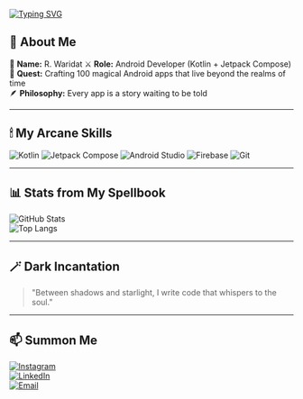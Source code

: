 <!-- Animasi teks seperti mantra -->
[![Typing SVG](https://readme-typing-svg.demolab.com?font=Cinzel&size=28&duration=4000&pause=1000&color=FF79C6&width=800&lines=Welcome+to+my+realm...;Coding+spells+in+Kotlin+%26+Compose;Turning+ideas+into+magical+apps;Every+line+of+code+is+a+whisper+to+the+stars)](https://git.io/typing-svg)

## 🌙 About Me  
🔮 **Name:** R. Waridat
⚔️ **Role:** Android Developer (Kotlin + Jetpack Compose)  
📜 **Quest:** Crafting 100 magical Android apps that live beyond the realms of time  
🪶 **Philosophy:** Every app is a story waiting to be told  

---

## 🕯 My Arcane Skills  
![Kotlin](https://img.shields.io/badge/Kotlin-7F52FF?style=for-the-badge&logo=kotlin&logoColor=white)
![Jetpack Compose](https://img.shields.io/badge/Jetpack%20Compose-1E1E1E?style=for-the-badge&logo=jetpackcompose&logoColor=4FC3F7)
![Android Studio](https://img.shields.io/badge/Android%20Studio-20232A?style=for-the-badge&logo=androidstudio&logoColor=3DDC84)
![Firebase](https://img.shields.io/badge/Firebase-1E1E1E?style=for-the-badge&logo=firebase&logoColor=FFB300)
![Git](https://img.shields.io/badge/Git-1E1E1E?style=for-the-badge&logo=git&logoColor=F14E32)

---

## 📊 Stats from My Spellbook  
![GitHub Stats](https://github-readme-stats.vercel.app/api?username=USERNAME-KAMU&show_icons=true&theme=dracula&hide_border=true&bg_color=0D1117&title_color=FF79C6&icon_color=FFB86C)  
![Top Langs](https://github-readme-stats.vercel.app/api/top-langs/?username=USERNAME-KAMU&layout=compact&theme=dracula&hide_border=true&bg_color=0D1117&title_color=FF79C6)

---

## 🪄 Dark Incantation  
> "Between shadows and starlight, I write code that whispers to the soul."

---

## 📫 Summon Me  
[![Instagram](https://img.shields.io/badge/Instagram-660066?style=for-the-badge&logo=instagram&logoColor=white)](https://instagram.com/USERNAME)  
[![LinkedIn](https://img.shields.io/badge/LinkedIn-003366?style=for-the-badge&logo=linkedin&logoColor=white)](https://linkedin.com/in/USERNAME)  
[![Email](https://img.shields.io/badge/Email-660033?style=for-the-badge&logo=gmail&logoColor=white)](mailto:EMAIL-KAMU)




